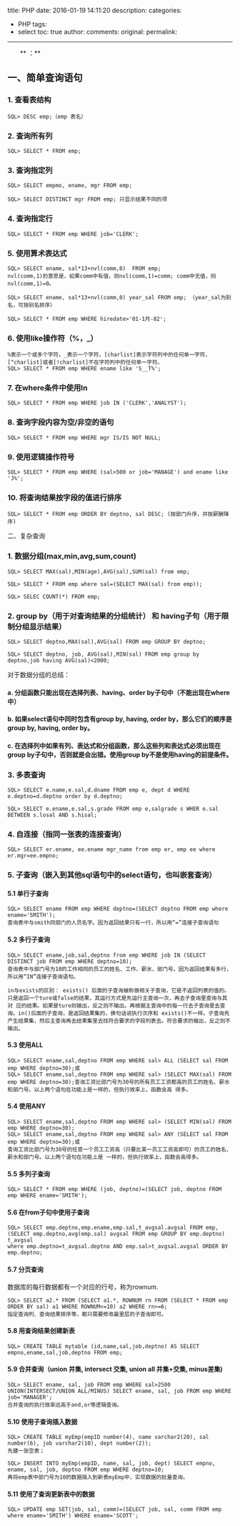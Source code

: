 title: PHP
date: 2016-01-19 14:11:20
description: 
categories:
- PHP
tags:
- select
toc: true
author:
comments:
original:
permalink: 
---
　　** ：**
<!-- more -->
## 一、简单查询语句

### 1. 查看表结构

```
SQL> DESC emp;（emp 表名）
```

### 2. 查询所有列

```
SQL> SELECT * FROM emp;
```

### 3. 查询指定列

```
SQL> SELECT empmo, ename, mgr FROM emp;

SQL> SELECT DISTINCT mgr FROM emp; 只显示结果不同的项
```

### 4. 查询指定行

```
SQL> SELECT * FROM emp WHERE job='CLERK';
```

### 5. 使用算术表达式

```
SQL> SELECT ename, sal*13+nvl(comm,0)  FROM emp; 
nvl(comm,1)的意思是，如果comm中有值，则nvl(comm,1)=comm; comm中无值，则nvl(comm,1)=0。

SQL> SELECT ename, sal*13+nvl(comm,0) year_sal FROM emp; （year_sal为别名，可按别名排序）

SQL> SELECT * FROM emp WHERE hiredate>'01-1月-82';
```

### 6. 使用like操作符（%，_）

```
%表示一个或多个字符，_表示一个字符，[charlist]表示字符列中的任何单一字符，[^charlist]或者[!charlist]不在字符列中的任何单一字符。
SQL> SELECT * FROM emp WHERE ename like 'S__T%';
```

### 7. 在where条件中使用In

```
SQL> SELECT * FROM emp WHERE job IN ('CLERK','ANALYST');
```

### 8. 查询字段内容为空/非空的语句

```
SQL> SELECT * FROM emp WHERE mgr IS/IS NOT NULL; 
```

### 9. 使用逻辑操作符号

```
SQL> SELECT * FROM emp WHERE (sal>500 or job='MANAGE') and ename like 'J%';
```

### 10. 将查询结果按字段的值进行排序

```
SQL> SELECT * FROM emp ORDER BY deptno, sal DESC; (按部门升序，并按薪酬降序)
```

二、复杂查询

### 1. 数据分组(max,min,avg,sum,count)

```
SQL> SELECT MAX(sal),MIN(age),AVG(sal),SUM(sal) from emp;

SQL> SELECT * FROM emp where sal=(SELECT MAX(sal) from emp));

SQL> SELEC COUNT(*) FROM emp;
```

### 2. group by（用于对查询结果的分组统计） 和 having子句（用于限制分组显示结果）

```
SQL> SELECT deptno,MAX(sal),AVG(sal) FROM emp GROUP BY deptno;

SQL> SELECT deptno, job, AVG(sal),MIN(sal) FROM emp group by deptno,job having AVG(sal)<2000;
```

对于数据分组的总结：

#### a. 分组函数只能出现在选择列表、having、order by子句中（不能出现在where中）

#### b. 如果select语句中同时包含有group by, having, order by，那么它们的顺序是group by, having, order by。

#### c. 在选择列中如果有列、表达式和分组函数，那么这些列和表达式必须出现在group by子句中，否则就是会出错。使用group by不是使用having的前提条件。

### 3. 多表查询

```
SQL> SELECT e.name,e.sal,d.dname FROM emp e, dept d WHERE e.deptno=d.deptno order by d.deptno;

SQL> SELECT e.ename,e.sal,s.grade FROM emp e,salgrade s WHER e.sal BETWEEN s.losal AND s.hisal;
```

### 4. 自连接（指同一张表的连接查询）

```
SQL> SELECT er.ename, ee.ename mgr_name from emp er, emp ee where er.mgr=ee.empno;
```

### 5. 子查询（嵌入到其他sql语句中的select语句，也叫嵌套查询）

#### 5.1 单行子查询

```
SQL> SELECT ename FROM emp WHERE deptno=(SELECT deptno FROM emp where ename='SMITH');
查询表中与smith同部门的人员名字。因为返回结果只有一行，所以用“=”连接子查询语句
```

#### 5.2 多行子查询

```
SQL> SELECT ename,job,sal,deptno from emp WHERE job IN (SELECT DISTINCT job FROM emp WHERE deptno=10);
查询表中与部门号为10的工作相同的员工的姓名、工作、薪水、部门号。因为返回结果有多行，所以用“IN”连接子查询语句。

in与exists的区别： exists() 后面的子查询被称做相关子查询，它是不返回列表的值的。
只是返回一个ture或false的结果，其运行方式是先运行主查询一次，再去子查询里查询与其对 应的结果。如果是ture则输出，反之则不输出。再根据主查询中的每一行去子查询里去查询。in()后面的子查询，是返回结果集的，换句话说执行次序和 exists()不一样。子查询先产生结果集，然后主查询再去结果集里去找符合要求的字段列表去。符合要求的输出，反之则不输出。
```


#### 5.3 使用ALL

```
SQL> SELECT ename,sal,deptno FROM emp WHERE sal> ALL (SELECT sal FROM emp WHERE deptno=30);或
SQL> SELECT ename,sal,deptno FROM emp WHERE sal> (SELECT MAX(sal) FROM emp WHERE deptno=30);查询工资比部门号为30号的所有员工工资都高的员工的姓名、薪水和部门号。以上两个语句在功能上是一样的，但执行效率上，函数会高 得多。
```

#### 5.4 使用ANY

```
SQL> SELECT ename,sal,deptno FROM emp WHERE sal> (SELECT MIN(sal) FROM emp WHERE deptno=30);
SQL> SELECT ename,sal,deptno FROM emp WHERE sal> ANY (SELECT sal FROM emp WHERE deptno=30);或
查询工资比部门号为30号的任意一个员工工资高（只要比某一员工工资高即可）的员工的姓名、薪水和部门号。以上两个语句在功能上是 一样的，但执行效率上，函数会高得多。
```

#### 5.5 多列子查询

```
SQL> SELECT * FROM emp WHERE (job, deptno)=(SELECT job, deptno FROM emp WHERE ename='SMITH');
```

#### 5.6 在from子句中使用子查询

```
SQL> SELECT emp.deptno,emp.ename,emp.sal,t_avgsal.avgsal FROM emp,
(SELECT emp.deptno,avg(emp.sal) avgsal FROM emp GROUP BY emp.deptno) t_avgsal 
where emp.deptno=t_avgsal.deptno AND emp.sal>t_avgsal.avgsal ORDER BY emp.deptno;
```

#### 5.7 分页查询

数据库的每行数据都有一个对应的行号，称为rownum.

```
SQL> SELECT a2.* FROM (SELECT a1.*, ROWNUM rn FROM (SELECT * FROM emp ORDER BY sal) a1 WHERE ROWNUM<=10) a2 WHERE rn>=6;
指定查询列、查询结果排序等，都只需要修改最里层的子查询即可。
```


#### 5.8 用查询结果创建新表

```
SQL> CREATE TABLE mytable (id,name,sal,job,deptno) AS SELECT empno,ename,sal,job,deptno FROM emp;
```

#### 5.9 合并查询（union 并集, intersect 交集, union all 并集+交集, minus差集)

```
SQL> SELECT ename, sal, job FROM emp WHERE sal>2500 UNION(INTERSECT/UNION ALL/MINUS) SELECT ename, sal, job FROM emp WHERE job='MANAGER';
合并查询的执行效率远高于and,or等逻辑查询。
```


#### 5.10 使用子查询插入数据

```
SQL> CREATE TABLE myEmp(empID number(4), name varchar2(20), sal number(6), job varchar2(10), dept number(2));
先建一张空表；
```

```
SQL> INSERT INTO myEmp(empID, name, sal, job, dept) SELECT empno, ename, sal, job, deptno FROM emp WHERE deptno=10;
再将emp表中部门号为10的数据插入到新表myEmp中，实现数据的批量查询。
```

#### 5.11 使用了查询更新表中的数据

```
SQL> UPDATE emp SET(job, sal, comm)=(SELECT job, sal, comm FROM emp where ename='SMITH') WHERE ename='SCOTT';
```